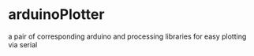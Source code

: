 # arduinoPlotter
a pair of corresponding arduino and processing libraries for easy plotting via serial
